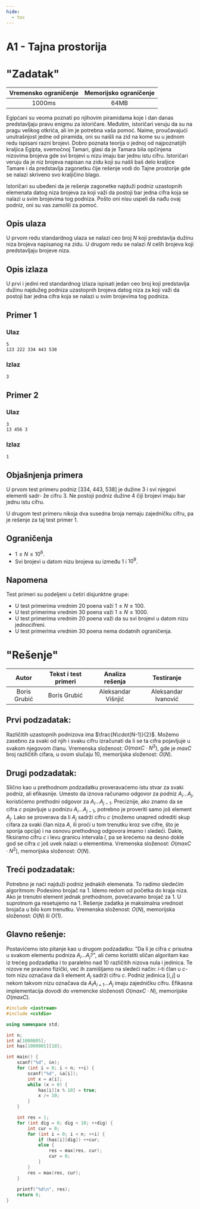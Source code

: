 ```yaml
---
hide:
  - toc
---
```


# A1 - Tajna prostorija

#  "Zadatak"

| Vremensko ograničenje | Memorijsko ograničenje |
|:-:|:-:|
| 1000ms | 64MB |

Egipćani su veoma poznati po njihovim piramidama koje i dan danas predstavljaju pravu enigmu za istoričare. Međutim, istoričari veruju da su na pragu velikog otkrića, ali im je potrebna vaša pomoć. Naime, proučavajući unutrašnjost jedne od piramida, oni su naišli na zid na kome su u jednom redu ispisani razni brojevi. Dobro poznata teorija o jednoj od najpoznatijih kraljica Egipta, svemoćnoj Tamari, glasi da je Tamara bila opčinjena nizovima brojeva gde svi brojevi u nizu imaju bar jednu istu cifru. Istoričari veruju da je niz brojeva napisan na zidu koji su našli baš delo kraljice Tamare i da predstavlja zagonetku čije rešenje vodi do Tajne prostorije gde se nalazi skriveno svo kraljičino blago. 

Istoričari su ubeđeni da je rešenje zagonetke najduži podniz uzastopnih elemenata datog niza brojeva za koji važi da postoji bar jedna cifra koja se nalazi u svim brojevima tog podniza. Pošto oni nisu uspeli da nađu ovaj podniz, oni su vas zamolili za pomoć.

## Opis ulaza
U prvom redu standardnog ulaza se nalazi ceo broj $N$ koji predstavlja dužinu niza brojeva napisanog na zidu. U drugom redu se nalazi $N$ celih brojeva koji predstavljaju brojeve niza.

## Opis izlaza
U prvi i jedini red standardnog izlaza ispisati jedan ceo broj koji predstavlja dužinu najdužeg podniza uzastopnih brojeva datog niza za koji važi da postoji bar jedna cifra koja se nalazi u svim brojevima tog podniza.

## Primer 1
### Ulaz
```
5
123 222 334 443 538
```

### Izlaz
```
3
```
## Primer 2
### Ulaz
```
3
13 456 3
```

### Izlaz
```
1
```
## Objašnjenja primera
U prvom test primeru podniz [334, 443, 538] je dužine 3 i svi njegovi elementi sadr-
že cifru 3. Ne postoji podniz dužine 4 čiji brojevi imaju bar jednu istu cifru.

U drugom test primeru nikoja dva susedna broja nemaju zajedničku cifru, pa je rešenje za taj test primer 1.

## Ograničenja
* $1 ≤ N ≤ 10^6$.
* Svi brojevi u datom nizu brojeva su između $1$ i $10^9$.

## Napomena
Test primeri su podeljeni u četiri disjunktne grupe:

* U test primerima vrednim 20 poena važi $1 ≤ N ≤ 100$.
* U test primerima vrednim 30 poena važi $1 ≤ N ≤ 1000$.
* U test primerima vrednim 20 poena važi da su svi brojevi u datom nizu jednocifreni.
* U test primerima vrednim 30 poena nema dodatnih ograničenja.

#  "Rešenje"

| Autor | Tekst i test primeri | Analiza rеšenja | Testiranje |
|:-:|:-:|:-:|:-:|
| Boris Grubić | Boris Grubić | Aleksandar Višnjić | Aleksandar Ivanović |

## Prvi podzadatak:
Različitih uzastopnih podnizova ima $\frac{N\cdot(N-1)}{2}$. Možemo zasebno za svaki od njih i svaku cifru izračunati da li se ta cifra pojavljuje u svakom njegovom članu. Vremenska složenost: $O(maxC\cdot N^3)$, gde je $maxC$ broj različitih cifara, u ovom slučaju $10$, memorijska složenost: $O(N)$.

## Drugi podzadatak:
Slično kao u prethodnom podzadatku proveravaćemo istu stvar za svaki podniz, ali efikasnije. Umesto da iznova računamo odgovor za podniz $A_i...A_j$, koristićemo prethodni odgovor za $A_i...A_{j-1}$. Preciznije, ako znamo da se cifra $c$ pojavljuje u podnizu $A_i...A_{j-1}$, potrebno je proveriti samo još element $A_j$. Lako se proverava da li $A_j$ sadrži cifru $c$ (možemo unapred odrediti skup cifara za svaki član niza $A$, ili proći u tom trenutku kroz sve cifre, što je sporija opcija) i na osnovu prethodnog odgovora imamo i sledeći. Dakle, fiksiramo cifru $c$ i levu granicu intervala $l$, pa se krećemo na desno dokle god se cifra $c$ još uvek nalazi u elementima. Vremenska složenost: $O(maxC\cdot N^2)$, memorijska složenost: $O(N)$.

## Treći podzadatak:
Potrebno je naći najduži podniz jednakih elemenata. To radimo sledećim algoritmom: 
Podesimo brojač na $1$. Idemo redom od početka do kraja niza. Ako je trenutni element jednak prethodnom, povećavamo brojač za $1$. U suprotnom ga resetujemo na $1$. Rešenje zadatka je maksimalna vrednost brojača u bilo kom trenutku.  Vremenska složenost: $O(N)$, memorijska složenost: $O(N)$ ili $O(1)$.

## Glavno rešenje:

Postavićemo isto pitanje kao u drugom podzadatku: "Da li je cifra $c$ prisutna u svakom elementu podniza $A_i...A_j$?", ali ćemo koristiti sličan algoritam kao iz trećeg podzadatka i to paralelno nad $10$ različitih nizova nula i jedinica. Te nizove ne pravimo fizički, već ih zamišljamo na sledeći način: $i$-ti član u $c$-tom nizu označava da li element $A_i$ sadrži cifru $c$. Podniz jedinica $[i,j]$ u nekom takvom nizu označava da $A_iA_{i+1}...A_j$ imaju zajedničku cifru.  Efikasna implementacija dovodi do vremencke složenosti $O(maxC\cdot N)$, memorijske $O(maxC)$.

``` cpp title="04_tajna_prostorija.cpp" linenums="1"
#include <iostream>
#include <cstdio>

using namespace std;

int n;
int a[1000005];
int has[1000005][10];

int main() {
    scanf("%d", &n);
    for (int i = 0; i < n; ++i) {
        scanf("%d", &a[i]);
        int x = a[i];
        while (x > 0) {
            has[i][x % 10] = true;
            x /= 10;
        }
    }

    int res = 1;
    for (int dig = 0; dig < 10; ++dig) {
        int cur = 0;
        for (int i = 0; i < n; ++i) {
            if (has[i][dig]) ++cur;
            else {
                res = max(res, cur);
                cur = 0;
            }
        }
        res = max(res, cur);
    }
    
    printf("%d\n", res);
    return 0;
}

```
